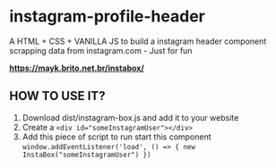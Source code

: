 # instagram-profile-header
A HTML + CSS + VANILLA JS to build a instagram header component scrapping data from instagram.com - Just for fun

**https://mayk.brito.net.br/instabox/**
## HOW TO USE IT?
1. Download dist/instagram-box.js and add it to your website
2. Create a `<div id="someInstagramUser"></div>`
3. Add this piece of script to run start this component
`window.addEventListener('load', () => {
  new InstaBox("someInstagramUser")
})`
